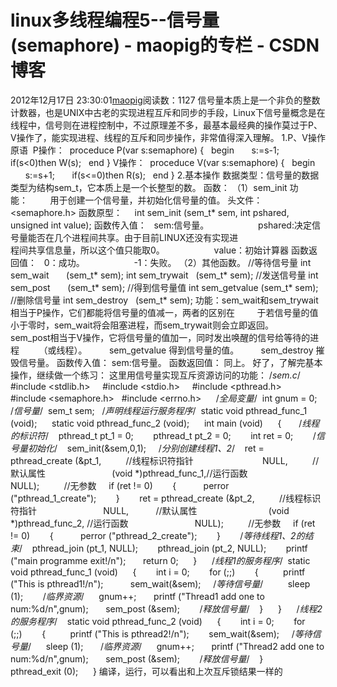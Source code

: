 # linux多线程编程5--信号量(semaphore) - maopig的专栏 - CSDN博客
2012年12月17日 23:30:01[maopig](https://me.csdn.net/maopig)阅读数：1127
信号量本质上是一个非负的整数计数器，也是UNIX中古老的实现进程互斥和同步的手段，Linux下信号量概念是在线程中，信号则在进程控制中，不过原理差不多，最基本最经典的操作莫过于P、V操作了，能实现进程、线程的互斥和同步操作，非常值得深入理解。
1.P、V操作原语
 P操作：
 proceduce P(var s:semaphore)
{
  begin
      s:=s-1;
      if(s<0)then W(s);
  end
}
V操作：
 proceduce V(var s:semaphore)
{
  begin
      s:=s+1;
      if(s<=0)then R(s);
  end
} 
2.基本操作
数据类型：信号量的数据类型为结构sem_t，它本质上是一个长整型的数。
函数：
（1）sem_init
功能：         用于创建一个信号量，并初始化信号量的值。
头文件：       <semaphore.h>
函数原型：     int sem_init (sem_t* sem, int pshared, unsigned int value);
函数传入值：   sem:信号量。
                   pshared:决定信号量能否在几个进程间共享。由于目前LINUX还没有实现进
                               程间共享信息量，所以这个值只能取0。
                   value：初始计算器
函数返回值：   0：成功。
                   -1：失败。
（2）其他函数。
//等待信号量
int sem_wait       (sem_t* sem);
int sem_trywait   (sem_t* sem);
//发送信号量
int sem_post       (sem_t* sem);
//得到信号量值
int sem_getvalue (sem_t* sem);
//删除信号量
int sem_destroy   (sem_t* sem);
功能：sem_wait和sem_trywait相当于P操作，它们都能将信号量的值减一，两者的区别在
        于若信号量的值小于零时，sem_wait将会阻塞进程，而sem_trywait则会立即返回。
        sem_post相当于V操作，它将信号量的值加一，同时发出唤醒的信号给等待的进程
       （或线程）。
        sem_getvalue 得到信号量的值。
        sem_destroy 摧毁信号量。
函数传入值： sem:信号量。
函数返回值： 同上。
好了，了解完基本操作，继续做一个练习：
这里用信号量实现互斥资源访问的功能：
/*sem.c*/  
#include <stdlib.h>     
#include <stdio.h>     
#include <pthread.h>     
#include <semaphore.h>   
#include <errno.h>      
/*全局变量*/  
int gnum = 0;   
/*信号量*/  
sem_t sem;   
/*声明线程运行服务程序*/  
static void pthread_func_1 (void);      
static void pthread_func_2 (void);      
int main (void)      
{      
 /*线程的标识符*/  
  pthread_t pt_1 = 0;      
  pthread_t pt_2 = 0;      
  int ret = 0;      
  /*信号量初始化*/  
  sem_init(&sem,0,1);   
  /*分别创建线程1、2*/  
  ret = pthread_create (&pt_1,          //线程标识符指针   
                         NULL,          //默认属性   
                        (void *)pthread_func_1,//运行函数   
                        NULL);          //无参数   
  if (ret != 0)      
  {      
     perror ("pthread_1_create");      
  }      
  ret = pthread_create (&pt_2,          //线程标识符指针   
                        NULL,           //默认属性     
                        (void *)pthread_func_2, //运行函数   
                        NULL);          //无参数   
  if (ret != 0)      
  {      
     perror ("pthread_2_create");      
  }      
  /*等待线程1、2的结束*/  
  pthread_join (pt_1, NULL);      
  pthread_join (pt_2, NULL);      
  printf ("main programme exit!/n");     
  return 0;      
}      
/*线程1的服务程序*/  
static void pthread_func_1 (void)      
{      
  int i = 0;      
  for (;;)      
  {      
    printf ("This is pthread1!/n");       
    sem_wait(&sem);     /*等待信号量*/      
    sleep (1);    
    /*临界资源*/  
    gnum++;   
    printf ("Thread1 add one to num:%d/n",gnum);   
    sem_post (&sem);        /*释放信号量*/  
  }      
}      
/*线程2的服务程序*/    
static void pthread_func_2 (void)      
{      
  int i = 0;      
  for (;;)      
  {      
    printf ("This is pthread2!/n");    
    sem_wait(&sem);     /*等待信号量*/  
    sleep (1);   
    /*临界资源*/  
    gnum++;   
    printf ("Thread2 add one to num:%d/n",gnum);   
    sem_post (&sem);        /*释放信号量*/  
  }      
  pthread_exit (0);      
}
编译，运行，可以看出和上次互斥锁结果一样的
